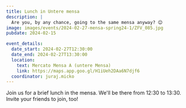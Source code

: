 ```yaml
---
title: Lunch in Untere mensa
description: |
  Are you, by any chance, going to the same mensa anyway? 😊
image: images/events/2024-02-27-mensa-spring24-1/ZFV_085.jpg
pubdate: 2024-02-15

event_details:
  date_start: 2024-02-27T12:30:00
  date_end: 2024-02-27T13:30:00
  location:
    text: Mercato Mensa A (untere Mensa)
    link: https://maps.app.goo.gl/H1iUeh2DAa6N7djf6
  coordinator: juraj.micko
---
```


Join us for a brief lunch in the mensa. We'll be there from 12:30 to 13:30. Invite your friends to join, too!
